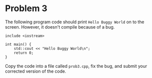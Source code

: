 # Problem 3
The following program code should print `Hello Buggy World` on to the screen. However, it doesn't
compile because of a bug. 
```
include <iostream>

int main() {
    std::cout << "Hello Buggy World\n";
    return 0;
}
```
Copy the code into a file called `prob3.cpp`, fix the bug, and submit your
corrected version of the code.